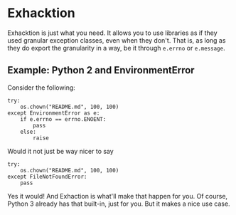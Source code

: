 # Exhacktion

Exhacktion is just what you need. It allows you to use libraries as if they
used granular exception classes, even when they don't. That is, as long as they
do export the granularity in a way, be it through `e.errno` or `e.message`.

## Example: Python 2 and EnvironmentError

Consider the following:

```
try:
    os.chown("README.md", 100, 100)
except EnvironmentError as e:
    if e.errno == errno.ENOENT:
        pass
    else:
        raise
```

Would it not just be way nicer to say

```
try:
    os.chown("README.md", 100, 100)
except FileNotFoundError:
    pass
```

Yes it would! And Exhaction is what'll make that happen for you. Of course,
Python 3 already has that built-in, just for you. But it makes a nice use case.
